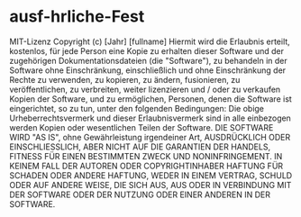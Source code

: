 # ausf-hrliche-Fest
MIT-Lizenz  Copyright (c) [Jahr] [fullname]  Hiermit wird die Erlaubnis erteilt, kostenlos, für jede Person eine Kopie zu erhalten dieser Software und der zugehörigen Dokumentationsdateien (die "Software"), zu behandeln in der Software ohne Einschränkung, einschließlich und ohne Einschränkung der Rechte zu verwenden, zu kopieren, zu ändern, fusionieren, zu veröffentlichen, zu verbreiten, weiter lizenzieren und / oder zu verkaufen Kopien der Software, und zu ermöglichen, Personen, denen die Software ist eingerichtet, so zu tun, unter den folgenden Bedingungen:  Die obige Urheberrechtsvermerk und dieser Erlaubnisvermerk sind in alle einbezogen werden Kopien oder wesentlichen Teilen der Software.  DIE SOFTWARE WIRD "AS IS", ohne Gewährleistung irgendeiner Art, AUSDRÜCKLICH ODER EINSCHLIESSLICH, ABER NICHT AUF DIE GARANTIEN DER HANDELS, FITNESS FÜR EINEN BESTIMMTEN ZWECK UND NONINFRINGEMENT. IN KEINEM FALL DER AUTOREN ODER COPYRIGHTINHABER HAFTUNG FÜR SCHADEN ODER ANDERE HAFTUNG, WEDER IN EINEM VERTRAG, SCHULD ODER AUF ANDERE WEISE, DIE SICH AUS, AUS ODER IN VERBINDUNG MIT DER SOFTWARE ODER DER NUTZUNG ODER EINER ANDEREN IN DER SOFTWARE.
